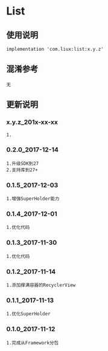 List
===

使用说明
---
```
implementation 'com.liux:list:x.y.z'
```

混淆参考
---
```
无
```

更新说明
---
### x.y.z_201x-xx-xx
    1.

### 0.2.0_2017-12-14
    1.升级SDK到27
    2.支持库到27+

### 0.1.5_2017-12-03
    1.增强SuperHolder能力

### 0.1.4_2017-12-01
    1.优化代码

### 0.1.3_2017-11-30
    1.优化代码

### 0.1.2_2017-11-14
    1.添加撑满容器的RecyclerView

### 0.1.1_2017-11-13
    1.优化SuperHolder

### 0.1.0_2017-11-12
    1.完成从Framework分包